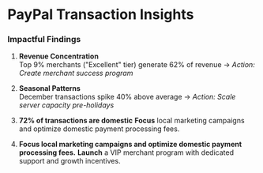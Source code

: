 # PayPal Transaction Insights

### Impactful Findings

1. **Revenue Concentration**  
Top 9% merchants ("Excellent" tier) generate 62% of revenue →  *Action: Create merchant success program*

2. **Seasonal Patterns**  
December transactions spike 40% above average →  *Action: Scale server capacity pre-holidays*

3. **72% of transactions are domestic**
**Focus** local marketing campaigns and optimize domestic payment processing fees.

4. ****Focus** local marketing campaigns and optimize domestic payment processing fees.**
**Launch** a VIP merchant program with dedicated support and growth incentives.
